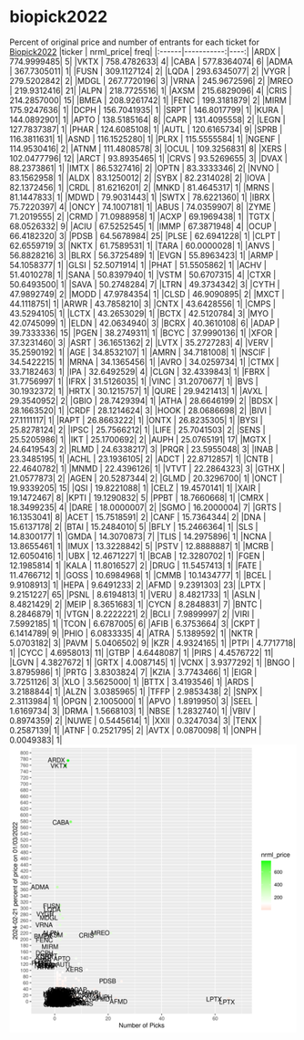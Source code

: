 # biopick2022
Percent of original price and number of entrants for each ticket for [Biopick2022](https://twitter.com/hashtag/Biopick2022)
|ticker |  nrml_price| freq|
|:------|-----------:|----:|
|ARDX   | 774.9999485|    5|
|VKTX   | 758.4782633|    4|
|CABA   | 577.8364074|    6|
|ADMA   | 367.7305011|    1|
|FUSN   | 309.1127124|    2|
|LQDA   | 293.6345077|    2|
|VYGR   | 279.5202842|    2|
|MDGL   | 267.7720196|    3|
|VRNA   | 245.9672596|    2|
|MREO   | 219.9312416|   21|
|ALPN   | 218.7725516|    1|
|AXSM   | 215.6829096|    4|
|CRIS   | 214.2857000|   15|
|BMEA   | 208.9261742|    1|
|FENC   | 199.3181879|    2|
|MIRM   | 175.9247636|    1|
|DCPH   | 156.7041935|    1|
|SRPT   | 146.8017799|    1|
|KURA   | 144.0892901|    1|
|APTO   | 138.5185164|    8|
|CAPR   | 131.4095558|    2|
|LEGN   | 127.7837387|    1|
|PHAR   | 124.6085108|    1|
|AUTL   | 120.6165734|    9|
|SPRB   | 116.3811631|    1|
|ASND   | 116.1525280|    1|
|PLRX   | 115.5555584|    1|
|NGENF  | 114.9530416|    2|
|ATNM   | 111.4808578|    3|
|OCUL   | 109.3256831|    8|
|XERS   | 102.0477796|   12|
|ARCT   |  93.8935465|    1|
|CRVS   |  93.5269655|    3|
|DVAX   |  88.2373861|    1|
|IMTX   |  86.5327416|    2|
|OPTN   |  83.3333346|    2|
|NVNO   |  83.1562958|    1|
|ALDX   |  83.1250012|    2|
|SYBX   |  82.2314028|    2|
|IOVA   |  82.1372456|    1|
|CRDL   |  81.6216201|    2|
|MNKD   |  81.4645317|    1|
|MRNS   |  81.1447833|    1|
|MDWD   |  79.9031443|    1|
|SWTX   |  78.6221360|    1|
|IBRX   |  75.7220397|    4|
|ONCY   |  74.1007181|    1|
|ABUS   |  74.0359907|    8|
|ZYME   |  71.2019555|    2|
|CRMD   |  71.0988958|    1|
|ACXP   |  69.1969438|    1|
|TGTX   |  68.0526332|    9|
|ACIU   |  67.5252545|    1|
|IMMP   |  67.3871948|    4|
|OCUP   |  66.4182320|    3|
|PDSB   |  64.5678984|   25|
|PLSE   |  62.6941228|    1|
|CLPT   |  62.6559719|    3|
|NKTX   |  61.7589531|    1|
|TARA   |  60.0000028|    1|
|ANVS   |  56.8828216|    3|
|BLRX   |  56.3725489|    1|
|EVGN   |  55.8963423|    1|
|ARMP   |  54.1058377|    1|
|GLSI   |  52.5071914|    1|
|PHAT   |  51.5505862|    1|
|ACHV   |  51.4010278|    1|
|SANA   |  50.8397940|    1|
|VSTM   |  50.6707315|    4|
|CTXR   |  50.6493500|    1|
|SAVA   |  50.2748284|    7|
|LTRN   |  49.3734342|    3|
|CYTH   |  47.9892749|    2|
|MODD   |  47.9784354|    1|
|CLSD   |  46.9090895|    2|
|MXCT   |  44.1118751|    1|
|ARWR   |  43.7858210|    3|
|CNTX   |  43.6428556|    1|
|CMPS   |  43.5294105|    1|
|LCTX   |  43.2653029|    1|
|BCTX   |  42.5120784|    3|
|MYO    |  42.0745099|    1|
|ELDN   |  42.0634940|    3|
|BCRX   |  40.3610108|    6|
|ADAP   |  39.7333336|   15|
|PGEN   |  38.2749311|    1|
|BCYC   |  37.9990136|    1|
|XFOR   |  37.3231460|    3|
|ASRT   |  36.1651362|    2|
|LVTX   |  35.2727283|    4|
|VERV   |  35.2590192|    1|
|AGE    |  34.8532107|    1|
|AMRN   |  34.7181008|    1|
|NSCIF  |  34.5422215|    1|
|MRNA   |  34.1365456|    1|
|AVRO   |  34.0259734|    1|
|CTMX   |  33.7182463|    1|
|IPA    |  32.6492529|    4|
|CLGN   |  32.4339843|    1|
|FBRX   |  31.7756997|    1|
|IFRX   |  31.5126035|    1|
|VINC   |  31.2070677|    1|
|BVS    |  30.1932372|    1|
|HRTX   |  30.1215757|    1|
|QURE   |  29.9421413|    1|
|AVXL   |  29.3540952|    2|
|GBIO   |  28.7429394|    1|
|ATHA   |  28.6646199|    2|
|BDSX   |  28.1663520|    1|
|CRDF   |  28.1214624|    3|
|HOOK   |  28.0686698|    2|
|BIVI   |  27.1111117|    1|
|RAPT   |  26.8663222|    1|
|ONTX   |  26.8235305|    1|
|BYSI   |  25.8278124|    2|
|IPSC   |  25.7566212|    1|
|LIFE   |  25.7041503|    2|
|SENS   |  25.5205986|    1|
|IKT    |  25.1700692|    2|
|AUPH   |  25.0765191|   17|
|MGTX   |  24.6419543|    2|
|RLMD   |  24.6338217|    3|
|PRQR   |  23.5955048|    3|
|INAB   |  23.3485195|    1|
|ACHL   |  23.1936105|    2|
|ADCT   |  22.8712857|    1|
|CNTB   |  22.4640782|    1|
|MNMD   |  22.4396126|    1|
|VTVT   |  22.2864323|    3|
|GTHX   |  21.0577873|    2|
|AGEN   |  20.5287344|    2|
|GLMD   |  20.3296700|    1|
|ONCT   |  19.9339205|   15|
|QSI    |  19.8221088|    1|
|CELZ   |  19.4570141|    1|
|XAIR   |  19.1472467|    8|
|KPTI   |  19.1290832|    5|
|PPBT   |  18.7660668|    1|
|CMRX   |  18.3499235|    4|
|DARE   |  18.0000007|    2|
|SGMO   |  16.2000004|    7|
|GRTS   |  16.1353041|    8|
|ACET   |  15.7518591|    2|
|CANF   |  15.7364344|    2|
|DNA    |  15.6137178|    2|
|BTAI   |  15.2484010|    5|
|BFLY   |  15.2466364|    1|
|SLS    |  14.8300177|    1|
|GMDA   |  14.3070873|    7|
|TLIS   |  14.2975896|    1|
|NCNA   |  13.8655461|    1|
|IMUX   |  13.3228842|    5|
|PSTV   |  12.8888887|    1|
|MCRB   |  12.6050416|    1|
|UBX    |  12.4671227|    1|
|BCAB   |  12.3280702|    1|
|FGEN   |  12.1985814|    1|
|KALA   |  11.8016527|    2|
|DRUG   |  11.5457413|    1|
|FATE   |  11.4766712|    1|
|GOSS   |  10.6984968|    1|
|CMMB   |  10.1434777|    1|
|BCEL   |   9.9108913|    1|
|HEPA   |   9.6491233|    2|
|AFMD   |   9.2391303|   23|
|LPTX   |   9.2151227|   65|
|PSNL   |   8.6194813|    1|
|VERU   |   8.4821733|    1|
|ASLN   |   8.4821429|    2|
|MEIP   |   8.3651683|    1|
|CYCN   |   8.2848831|    7|
|BNTC   |   8.2846879|    1|
|VTGN   |   8.2222221|    2|
|BCLI   |   7.9899997|    2|
|VIRI   |   7.5992185|    1|
|TCON   |   6.6787005|    6|
|AFIB   |   6.3753664|    3|
|CKPT   |   6.1414789|    9|
|PHIO   |   6.0833335|    4|
|ATRA   |   5.1389592|    1|
|NKTR   |   5.0703182|    3|
|PAVM   |   5.0406502|    9|
|KZR    |   4.9324165|    1|
|PTPI   |   4.7717718|    1|
|CYCC   |   4.6958013|   11|
|GTBP   |   4.6448087|    1|
|PIRS   |   4.4576722|   11|
|LGVN   |   4.3827672|    1|
|GRTX   |   4.0087145|    1|
|VCNX   |   3.9377292|    1|
|BNGO   |   3.8795986|    1|
|PRTG   |   3.8303824|    7|
|KZIA   |   3.7743466|    1|
|EIGR   |   3.7251126|    3|
|XLO    |   3.5625000|    1|
|BTTX   |   3.4193546|    1|
|ARDS   |   3.2188844|    1|
|ALZN   |   3.0385965|    1|
|TFFP   |   2.9853438|    2|
|SNPX   |   2.3113984|    1|
|OPGN   |   2.1005000|    1|
|APVO   |   1.8919950|    3|
|SEEL   |   1.6169734|    3|
|DRMA   |   1.5668103|    1|
|NBSE   |   1.2832740|    1|
|VBIV   |   0.8974359|    2|
|NUWE   |   0.5445614|    1|
|XXII   |   0.3247034|    3|
|TENX   |   0.2587139|    1|
|ATNF   |   0.2521795|    2|
|AVTX   |   0.0870098|    1|
|ONPH   |   0.0049383|    1|
![retvspicks](biopicks.png?raw=true)
